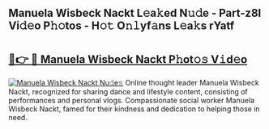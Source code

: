 ## Manuela Wisbeck Nackt L𝚎a𝚔ed N𝚞𝚍e - Part-z8I Vi𝚍𝚎o P𝚑𝚘tos - H𝚘𝚝 O𝚗𝚕yf𝚊ns L𝚎a𝚔s rYatf

# <h2><a href="http://kf4dfg.oniu.top/?m=Manuela+Wisbeck+Nackt">🔗👉 🔴 Manuela Wisbeck Nackt P𝚑ot𝚘𝚜 V𝚒d𝚎o</a></h2>

[![Manuela Wisbeck Nackt Nu𝚍e𝚜](https://i.imgur.com/0qMVB7G.gif)](http://kf4dfg.oniu.top/?m=Manuela+Wisbeck+Nackt)
Online thought leader Manuela Wisbeck Nackt, recognized for sharing dance and lifestyle content, consisting of performances and personal vlogs. Compassionate social worker Manuela Wisbeck Nackt, famed for their kindness and dedication to helping those in need.  
